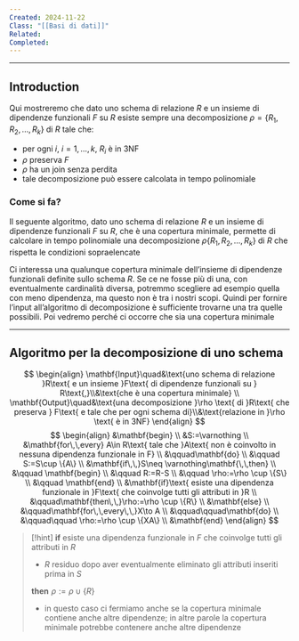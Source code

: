 ```yaml
---
Created: 2024-11-22
Class: "[[Basi di dati]]"
Related: 
Completed:
---
```

---
## Introduction
Qui mostreremo che dato uno schema di relazione $R$ e un insieme di dipendenze funzionali $F$ su $R$ esiste sempre una decomposizione $\rho=\{R_{1},R_{2},\dots,R_{k}\}$ di $R$ tale che:
- per ogni $i$, $i=1,\dots,k$, $R_{i}$ è in 3NF
- $\rho$ preserva $F$
- $\rho$ ha un join senza perdita
- tale decomposizione può essere calcolata in tempo polinomiale
### Come si fa?
Il seguente algoritmo, dato uno schema di relazione $R$ e un insieme di dipendenze funzionali $F$ su $R$, che è una copertura minimale, permette di calcolare in tempo polinomiale una decomposizione $\rho\{R_{1},R_{2},\dots,R_{k}\}$ di $R$ che rispetta le condizioni sopraelencate

Ci interessa una qualunque copertura minimale dell’insieme di dipendenze funzionali definite sullo schema $R$. Se ce ne fosse più di una, con eventualmente cardinalità diversa, potremmo scegliere ad esempio quella con meno dipendenza, ma questo non è tra i nostri scopi.
Quindi per fornire l’input all’algoritmo di decomposizione è sufficiente trovarne una tra quelle possibili. Poi vedremo perché ci occorre che sia una copertura minimale

---
## Algoritmo per la decomposizione di uno schema
$$
\begin{align}
\mathbf{Input}\quad&\text{uno schema di relazione }R\text{ e un insieme }F\text{ di dipendenze funzionali su } R\text{,}\\&\text{che è una copertura minimale} \\
\mathbf{Output}\quad&\text{una decomposizione }\rho \text{ di }R\text{ che preserva } F\text{ e tale che per ogni schema di}\\&\text{relazione in }\rho \text{ è in 3NF}
\end{align}
$$
$$
\begin{align}
&\mathbf{begin} \\
&S:=\varnothing \\
&\mathbf{for\,\,every} A\in R\text{ tale che }A\text{ non è coinvolto in nessuna dipendenza funzionale in F} \\
&\qquad\mathbf{do} \\
&\qquad S:=S\cup \{A\} \\
&\mathbf{if\,\,}S\neq \varnothing\mathbf{\,\,then} \\
&\qquad \mathbf{begin} \\
&\qquad R:=R-S \\
&\qquad \rho:=\rho \cup \{S\} \\
&\qquad \mathbf{end} \\
&\mathbf{if}\text{ esiste una dipendenza funzionale in }F\text{ che coinvolge tutti gli attributi in }R \\
&\qquad\mathbf{then\,\,}\rho:=\rho \cup \{R\} \\
&\mathbf{else} \\
&\qquad\mathbf{for\,\,every\,\,}X\to A \\
&\qquad\qquad\mathbf{do} \\
&\qquad\qquad \rho:=\rho \cup \{XA\} \\
&\mathbf{end}
\end{align}
$$
>[!hint]
$\mathbf{if}\text{ esiste una dipendenza funzionale in }F\text{ che coinvolge tutti gli attributi in }R$
>- $R$ residuo dopo aver eventualmente eliminato gli attributi inseriti prima in $S$
>
>$\mathbf{then\,\,}\rho:=\rho \cup \{R\}$
>- in questo caso ci fermiamo anche se la copertura minimale contiene anche altre dipendenze; in altre parole la copertura minimale potrebbe contenere anche altre dipendenze



